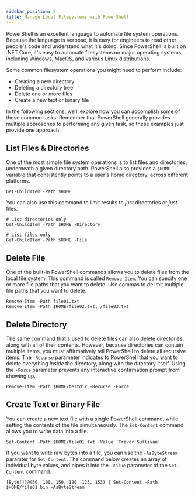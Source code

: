 ```yaml
---
sidebar_position: 2
title: Manage Local Filesystems with PowerShell
---
```


PowerShell is an excellent language to automate file system operations.
Because the language is verbose, it is easy for engineers to read other people's code and understand what it's doing.
Since PowerShell is built on .NET Core, it's easy to automate filesystems on major operating systems, including Windows, MacOS, and various Linux distributions.

Some common filesystem operations you might need to perform include:

* Creating a new directory
* Deleting a directory tree
* Delete one or more files
* Create a new text or binary file

In the following sections, we'll explore how you can accomplish some of these common tasks.
Remember that PowerShell generally provides multiple approaches to performing any given task, so these examples just provide one approach.

## List Files & Directories

One of the most simple file system operations is to list files and directories, underneath a given directory path.
PowerShell also provides a `$HOME` variable that consistently points to a user's home directory, across different platforms.

```pwsh
Get-ChildItem -Path $HOME
```

You can also use this command to limit results to *just* directories or *just* files.

```pwsh
# List directories only
Get-ChildItem -Path $HOME -Directory

# List files only
Get-ChildItem -Path $HOME -File
```

## Delete File

One of the built-in PowerShell commands allows you to delete files from the local file system.
This command is called `Remove-Item`.
You can specify one or more file paths that you want to delete.
Use commas to delimit multiple file paths that you want to delete.

```pwsh
Remove-Item -Path file01.txt
Remove-Item -Path $HOME/file02.txt, /file03.txt
```

## Delete Directory

The same command that's used to delete files can also delete directories, along with all of their contents.
However, because directories can contain multiple items, you must affirmatively tell PowerShell to delete all recursive items.
The `-Recurse` parameter indicates to PowerShell that you want to delete everything *inside* the directory, along with the directory itself.
Using the `-Force` parameter prevents any interactive confirmation prompt from showing up.

```pwsh
Remove-Item -Path $HOME/testdir -Recurse -Force
```

## Create Text or Binary File

You can create a new text file with a single PowerShell command, while setting the contents of the file simultaneously.
The `Set-Content` command allows you to write data into a file.

```pwsh
Set-Content -Path $HOME/file01.txt -Value 'Trevor Sullivan'
```

If you want to write raw bytes into a file, you can use the `-AsByteStream` paramter for `Set-Content`.
The command below creates an array of individual byte values, and pipes it into the `-Value` parameter of the `Set-Content` command.

```pwsh
[Byte[]]@(50, 100, 150, 120, 125, 153) | Set-Content -Path $HOME/file01.bin -AsByteStream
```

